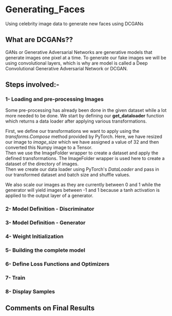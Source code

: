 # Generating_Faces
Using celebrity image data to generate new faces using DCGANs

## What are DCGANs?? <br>
GANs or Generative Adversarial Networks are generative models that generate images one pixel at a time. To generate our fake images we will be using convolutional layers, which is why are model is called a Deep Convolutional Generative Adversarial Network or DCGAN. <br>

## Steps involved:- <br>
### 1- Loading and pre-processing Images <br>
Some pre-processing has already been done in the given dataset while a lot more needed to be done. We start by defining our **get_dataloader** function which returns a data loader after applying various transformations. <br>

First, we define our transformations we want to apply using the *transforms.Compose* method provided by PyTorch. Here, we have resized our image to *image_size* which we have assigned a value of 32 and then converted this Numpy image to a Tensor. <br>
Then we use the ImageFolder wrapper to create a dataset and apply the defined transformations. The ImageFolder wrapper is used here to create a dataset of the directory of images. <br> 
Then we create our data loader using PyTorch's *DataLoader* and pass in our transformed dataset and batch size and shuffle values. <br> 

We also scale our images as they are currently between 0 and 1 while the generator will yield images between -1 and 1 because a tanh activation is applied to the output layer of a generator. <br>

### 2- Model Definition - Discriminator <br>

### 3- Model Definition - Generator <br> 

### 4- Weight Initialization <br>

### 5- Building the complete model <br> 

### 6- Define Loss Functions and Optimizers <br> 

### 7- Train <br> 

### 8- Display Samples <br>


## Comments on Final Results <br> 
